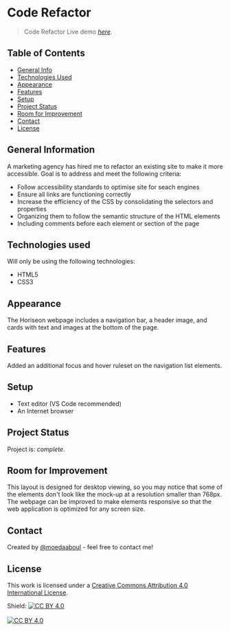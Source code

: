 # Code Refactor
> Code Refactor
> Live demo [_here_](https://moedaaboul.github.io/01_Code_Refactor/). 

## Table of Contents
* [General Info](#general-information)
* [Technologies Used](#technologies-used)
* [Appearance](#appearance)
* [Features](#features)
* [Setup](#setup)
* [Project Status](#features)
* [Room for Improvement](#room-for-improvement)
* [Contact](#contact)
* [License](#license)

## General Information
A marketing agency has hired me to refactor an existing site to make it more accessible. Goal is to address and meet the following criteria:

- Follow accessibility standards to optimise site for seach engines
- Ensure all links are functioning correctly
- Increase the efficiency of the CSS by consolidating the selectors and properties
- Organizing them to follow the semantic structure of the HTML elements
- Including comments before each element or section of the page

## Technologies used
Will only be using the following technologies: 

- HTML5
- CSS3

## Appearance
The Horiseon webpage includes a navigation bar, a header image, and cards with text and images at the bottom of the page.


## Features

Added an additional focus and hover ruleset on the navigation list elements.

## Setup
- Text editor (VS Code recommended)
- An Internet browser

## Project Status
Project is: _complete_. 


## Room for Improvement

This layout is designed for desktop viewing, so you may notice that some of the elements don't look like the mock-up at a resolution smaller than 768px. The webpage can be improved to make elements responsive so that the web application is optimized for any screen size.


## Contact
Created by [@moedaaboul](https://github.com/moedaaboul) - feel free to contact me!




## License
This work is licensed under a
[Creative Commons Attribution 4.0 International License][cc-by].

Shield: [![CC BY 4.0][cc-by-shield]][cc-by]
<br><br>
[![CC BY 4.0][cc-by-image]][cc-by]

[cc-by]: http://creativecommons.org/licenses/by/4.0/
[cc-by-image]: https://i.creativecommons.org/l/by/4.0/88x31.png
[cc-by-shield]: https://img.shields.io/badge/License-CC%20BY%204.0-lightgrey.svg

